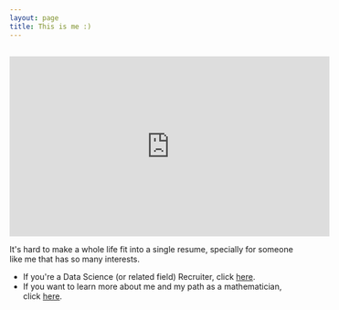```yaml
---
layout: page
title: This is me :) 
---
```


<meta name="description" content="Viviana Márquez | Resume">
<meta name="keywords" content="Viviana Márquez Data Scientist Miami FL Mathematics Combinatorics">

##


<iframe width="560" height="315" src="https://www.youtube.com/watch?v=RVDwDEImn_g" frameborder="0" allow="autoplay; encrypted-media" allowfullscreen></iframe>

It's hard to make a whole life fit into a single resume, specially for someone like me that has so many interests. 

- If you're a Data Science (or related field) Recruiter, click <a href="https://drive.google.com/file/d/1QgwBhK_-UvXeh6Eh6zUdyWZLMGvwo-Ip/view?usp=sharing" target="_blank">here</a>.
- If you want to learn more about me and my path as a mathematician, click <a href="https://drive.google.com/file/d/1G-rjH2BUk87h9XCPsDtr4RCxtrYmOF0S/view?usp=sharing" target="_blank">here</a>. 
